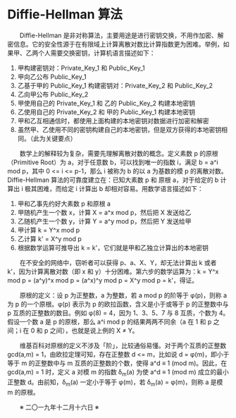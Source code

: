 # Diffie-Hellman 算法

&emsp;&emsp;Diffie-Hellman 是非对称算法，主要用途是进行密钥交换，不用作加密、解密信息。它的安全性源于在有限域上计算离散对数比计算指数更为困难。举例，如果甲、乙两个人需要交换密钥，计算机语言描述如下：

1. 甲构建密钥对：Private_Key_1 和 Public_Key_1
2. 甲向乙公布 Public_Key_1
3. 乙基于甲的 Public_Key_1 构建密钥对：Private_Key_2 和 Public_Key_2
4. 乙向甲公布 Public_Key_2
5. 甲使用自己的 Private_Key_1 和 乙的 Public_Key_2 构建本地密钥
6. 乙使用自己的 Private_Key_2 和 甲的 Public_Key_1 构建本地密钥
7. 甲和乙互相通信时，都使用上面构建的本地密钥对数据进行加密和解密
8. 虽然甲、乙使用不同的密钥构建自己的本地密钥，但是双方获得的本地密钥相同。（此为关键要点）

&emsp;&emsp;数学上的解释较为复杂，需要先理解离散对数的概念。定义素数 p 的原根（Primitive Root）为 a，对于任意数 b，可以找到唯一的指数 i，满足 b = a^i mod p，其中 0 <= i <= p-1，那么 i 被称为 b 的以 a 为基数的模 p 的离散对数。Diffie-Hellman 算法的可靠度建立在：已知大素数 p 和 原根 a，对于给定的 b 计算出 i 极其困难，而给定 i 计算出 b 却相对容易。用数学语言描述如下：

1. 甲和乙事先约好大素数 p 和原根 a
2. 甲随机产生一个数 x，计算 X = a^x mod p，然后把 X 发送给乙
3. 乙随机产生一个数 y，计算 Y = a^y mod p，然后把 Y 发送给甲
4. 甲计算 k = Y^x mod p
5. 乙计算 k' = X^y mod p
6. 根据数学运算可推导出 k = k'，它们就是甲和乙独立计算出的本地密钥

&emsp;&emsp;在不安全的网络中，窃听者可以获得 p、a、X、Y，却无法计算出 k 或者 k'，因为计算离散对数（即 x 和 y）十分困难。第六步的数学运算为：k = Y^x mod p = (a^y)^x mod p = (a^x)^y mod p = X^y mod p = k'，得证。

&emsp;&emsp;原根的定义：设 p 为正整数，a 为整数，若 a mod p 的阶等于 φ(p)，则称 a 为 p 的一个原根。φ(p) 表示为 p 的欧拉函数，含义是小于或等于 p 的正整数中与 p 互质的正整数的数目。例如 φ(8) = 4，因为 1、3、5、7 与 8 互质，个数为 4。假设一个数 a 是 p 的原根，那么 a^i mod p 的结果两两不同余（a 在 1 和 p 之间；i 在 0 和 p 之间），也就是说上例的 X ≠ Y。

&emsp;&emsp;维基百科对原根的定义不涉及「阶」，比较通俗易懂。对于两个互质的正整数 gcd(a,m) = 1，由欧拉定理可知，存在正整数 d <= m，比如说 d = φ(m)，即小于等于 m 的正整数中与 m 互质的正整数的个数，使得 a^d ≡ 1 (mod m)。因此，在 gcd(a,m) = 1 时，定义 a 对模 m 的指数 δ<sub>m</sub>(a) 为使 a^d ≡ 1 (mod m) 成立的最小正整数 d。由前知，δ<sub>m</sub>(a) 一定小于等于 φ(m)，若 δ<sub>m</sub>(a) = φ(m)，则称 a 是模 m 的原根。

&emsp;&emsp;※ 二〇一九年十二月十六日 ※